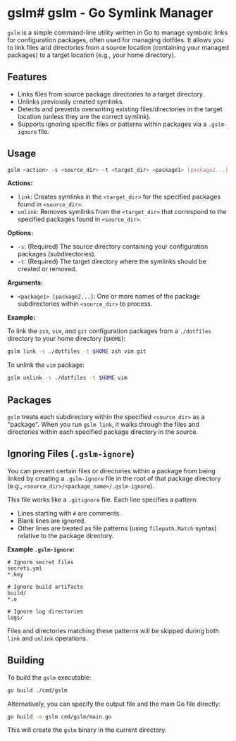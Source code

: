 # gslm# gslm - Go Symlink Manager

`gslm` is a simple command-line utility written in Go to manage symbolic links for configuration packages, often used for managing dotfiles. It allows you to link files and directories from a source location (containing your managed packages) to a target location (e.g., your home directory).

## Features

*   Links files from source package directories to a target directory.
*   Unlinks previously created symlinks.
*   Detects and prevents overwriting existing files/directories in the target location (unless they are the correct symlink).
*   Supports ignoring specific files or patterns within packages via a `.gslm-ignore` file.

## Usage

```bash
gslm <action> -s <source_dir> -t <target_dir> <package1> [package2...]
```

**Actions:**

*   `link`: Creates symlinks in the `<target_dir>` for the specified packages found in `<source_dir>`.
*   `unlink`: Removes symlinks from the `<target_dir>` that correspond to the specified packages found in `<source_dir>`.

**Options:**

*   `-s`: (Required) The source directory containing your configuration packages (subdirectories).
*   `-t`: (Required) The target directory where the symlinks should be created or removed.

**Arguments:**

*   `<package1> [package2...]`: One or more names of the package subdirectories within `<source_dir>` to process.

**Example:**

To link the `zsh`, `vim`, and `git` configuration packages from a `./dotfiles` directory to your home directory (`$HOME`):

```bash
gslm link -s ./dotfiles -t $HOME zsh vim git
```

To unlink the `vim` package:

```bash
gslm unlink -s ./dotfiles -t $HOME vim
```

## Packages

`gslm` treats each subdirectory within the specified `<source_dir>` as a "package". When you run `gslm link`, it walks through the files and directories within each specified package directory in the source.

## Ignoring Files (`.gslm-ignore`)

You can prevent certain files or directories within a package from being linked by creating a `.gslm-ignore` file in the root of that package directory (e.g., `<source_dir>/<package_name>/.gslm-ignore`).

This file works like a `.gitignore` file. Each line specifies a pattern:

*   Lines starting with `#` are comments.
*   Blank lines are ignored.
*   Other lines are treated as file patterns (using `filepath.Match` syntax) relative to the package directory.

**Example `.gslm-ignore`:**

```
# Ignore secret files
secrets.yml
*.key

# Ignore build artifacts
build/
*.o

# Ignore log directories
logs/
```

Files and directories matching these patterns will be skipped during both `link` and `unlink` operations.

## Building

To build the `gslm` executable:

```bash
go build ./cmd/gslm
```

Alternatively, you can specify the output file and the main Go file directly:

```bash
go build -o gslm cmd/gslm/main.go
```

This will create the `gslm` binary in the current directory.